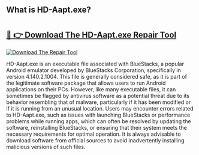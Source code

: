 ## What is HD-Aapt.exe? 

# <h2><a href="https://exedetect.com/download.php?HD-Aapt.exe">🔗 👉 Download The HD-Aapt.exe Repair Tool</a></h2>

[![Download The Repair Tool](https://exedetect.com/download-button.jpg)](https://exedetect.com/download.php?HD-Aapt.exe)

HD-Aapt.exe is an executable file associated with BlueStacks, a popular Android emulator developed by BlueStacks Corporation, specifically in version 4.140.2.1004. This file is generally considered safe, as it is part of the legitimate software package that allows users to run Android applications on their PCs. However, like many executable files, it can sometimes be flagged by antivirus software as a potential threat due to its behavior resembling that of malware, particularly if it has been modified or if it is running from an unusual location. Users may encounter errors related to HD-Aapt.exe, such as issues with launching BlueStacks or performance problems while running apps, which can often be resolved by updating the software, reinstalling BlueStacks, or ensuring that their system meets the necessary requirements for optimal operation. It is always advisable to download software from official sources to avoid inadvertently installing malicious versions of such files.